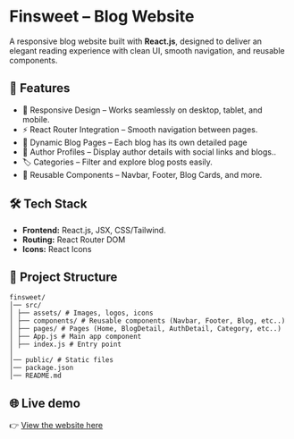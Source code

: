# Finsweet – Blog Website  

A  responsive blog website built with **React.js**, designed to deliver an elegant reading experience with clean UI, smooth navigation, and reusable components.  

## 🚀 Features  
- 📱 Responsive Design – Works seamlessly on desktop, tablet, and mobile.  
- ⚡ React Router Integration – Smooth navigation between pages.  
- 📰 Dynamic Blog Pages – Each blog has its own detailed page   
- 👤 Author Profiles – Display author details with social links and blogs..  
- 🏷️ Categories – Filter and explore blog posts easily.  
- 🎨 Reusable Components – Navbar, Footer, Blog Cards, and more.  

## 🛠️ Tech Stack  
- **Frontend:** React.js, JSX, CSS/Tailwind.
- **Routing:** React Router DOM  
- **Icons:** React Icons 

## 📂 Project Structure  
```
finsweet/
│── src/
│ ├── assets/ # Images, logos, icons
│ ├── components/ # Reusable components (Navbar, Footer, Blog, etc..)
│ ├── pages/ # Pages (Home, BlogDetail, AuthDetail, Category, etc..)
│ ├── App.js # Main app component
│ ├── index.js # Entry point
│
│── public/ # Static files
│── package.json
│── README.md
```
## 🌐 Live demo
👉 [View the website here](https://gharbiislam.github.io/finsweet/)  

